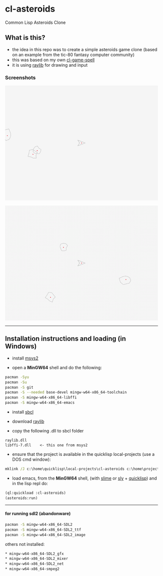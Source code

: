 # cl-asteroids
Common Lisp Asteroids Clone

## What is this?
* the idea in this repo was to create a simple asteroids game clone (based on an example from the tic-80 fantasy computer community)
* this was based on my own [cl-game-spell](https://github.com/drigoor/cl-game-spell)
* it is using [raylib](https://www.raylib.com) for drawing and input

### Screenshots

![screenshot000.png](screenshot000.png)

![screenrec000.gif](screenrec000.gif)

---

## Installation instructions and loading (in Windows)

* install [msys2](https://www.msys2.org)

* open a __MinGW64__ shell and do the following:

```bash
pacman -Syu
pacman -Su
pacman -S git
pacman -S --needed base-devel mingw-w64-x86_64-toolchain
pacman -S mingw-w64-x86_64-libffi
pacman -S mingw-w64-x86_64-emacs
```

* install [sbcl](http://www.sbcl.org)

* download [raylib](https://www.raylib.com)

* copy the following .dll to sbcl folder

```text
raylib.dll
libffi-7.dll	<- this one from msys2
```

* ensure that the project is available in the quicklisp local-projects (use a DOS cmd window):

```bat
mklink /J c:\home\quicklisp\local-projects\cl-asteroids c:\home\projects\cl-asteroids
```

* load emacs, from the __MinGW64__ shell, (with [slime](https://github.com/slime/slime) or [sly](https://github.com/joaotavora/sly) + [quicklisp](https://www.quicklisp.org/beta/)) and in the lisp repl do:

```cl
(ql:quickload :cl-asteroids)
(asteroids:run)
```

---

#### for running sdl2 (abandonware)

```bash
pacman -S mingw-w64-x86_64-SDL2
pacman -S mingw-w64-x86_64-SDL2_ttf
pacman -S mingw-w64-x86_64-SDL2_image
```

others not installed:
```bash
* mingw-w64-x86_64-SDL2_gfx
* mingw-w64-x86_64-SDL2_mixer
* mingw-w64-x86_64-SDL2_net
* mingw-w64-x86_64-smpeg2
```

